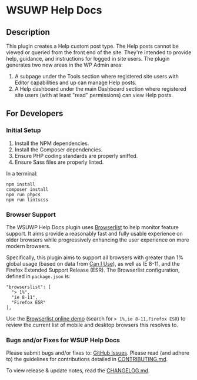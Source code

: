 # WSUWP Help Docs

## Description

This plugin creates a Help custom post type. The Help posts cannot be viewed or queried from the front end of the site. They're intended to provide help, guidance, and instructions for logged in site users. The plugin generates two new areas in the WP Admin area:

1. A subpage under the Tools section where registered site users with Editor capabilities and up can manage Help posts.
2. A Help dashboard under the main Dashboard section where registered site users (with at least "read" permissions) can view Help posts.

## For Developers

<!-- @todo Explain the directory structure, build process, and build and testing tools. -->

### Initial Setup

1. Install the NPM dependencies.
2. Install the Composer dependencies.
3. Ensure PHP coding standards are properly sniffed.
4. Ensure Sass files are properly linted.

In a terminal:

~~~
npm install
composer install
npm run phpcs
npm run lintscss
~~~

### Browser Support

The WSUWP Help Docs plugin uses [Browserlist](https://github.com/browserslist/browserslist) to help monitor feature support. It aims provide a reasonably fast and fully usable experience on older browsers while progressively enhancing the user experience on more modern browsers.

Specifically, this plugin aims to support all browsers with greater than 1% global usage (based on data from [Can I Use](http://caniuse.com/)), as well as IE 8-11, and the Firefox Extended Support Release (ESR). The Browserlist configuration, defined in `package.json` is:

~~~
"browserslist": [
  "> 1%",
  "ie 8-11",
  "Firefox ESR"
],
~~~

Use the [Browserlist online demo](http://browserl.ist/) (search for `> 1%,ie 8-11,Firefox ESR`) to review the current list of mobile and desktop browsers this resolves to.

### Bugs and/or Fixes for WSUP Help Docs

Please submit bugs and/or fixes to: [GitHub Issues](https://github.com/washingtonstateuniversity/wsuwp-plugin-help-docs/issues). Please read (and adhere to) the guidelines for contributions detailed in [CONTRIBUTING.md](https://github.com/washingtonstateuniversity/wsuwp-plugin-help-docs/blob/stable/CONTRIBUTING.md).

To view release & update notes, read the [CHANGELOG.md](https://github.com/washingtonstateuniversity/wsuwp-plugin-help-docs/blob/stable/CHANGELOG.md).

